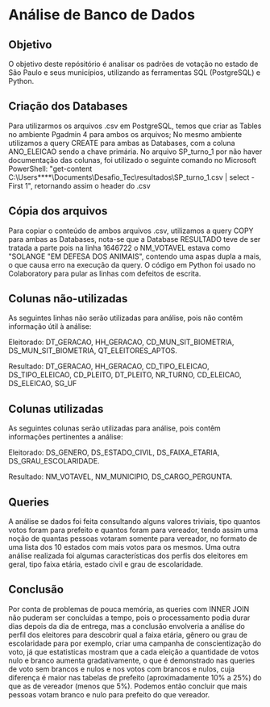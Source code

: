 # Análise de Banco de Dados

## Objetivo

O objetivo deste repósitório é analisar os padrões de votação no estado de São Paulo e seus municípios, utilizando as ferramentas SQL (PostgreSQL) e Python.

## Criação dos Databases

Para utilizarmos os arquivos .csv em PostgreSQL, temos que criar as Tables no ambiente Pgadmin 4 para ambos os arquivos; No mesmo ambiente utilizamos a query CREATE para ambas as Databases, com a coluna ANO_ELEICAO sendo a chave primária. No arquivo SP_turno_1 por não haver documentação das colunas, foi utilizado o seguinte comando no Microsoft PowerShell:  "get-content C:\Users\****\Documents\Desafio_Tec\resultados\SP_turno_1.csv | select -First 1", retornando assim o header do .csv

## Cópia dos arquivos

Para copiar o conteúdo de ambos arquivos .csv, utilizamos a query COPY para ambas as Databases, nota-se que a Database RESULTADO teve de ser tratada a parte pois na linha 1646722 o NM_VOTAVEL estava como "SOLANGE "EM DEFESA DOS ANIMAIS", contendo uma aspas dupla a mais, o que causa erro na execução da query. O código em Python foi usado no Colaboratory para pular as linhas com defeitos de escrita.

## Colunas não-utilizadas

As seguintes linhas não serão utilizadas para análise, pois não contêm informação útil à análise:

Eleitorado: DT_GERACAO, HH_GERACAO, CD_MUN_SIT_BIOMETRIA, DS_MUN_SIT_BIOMETRIA, QT_ELEITORES_APTOS.

Resultado: DT_GERACAO, HH_GERACAO, CD_TIPO_ELEICAO, DS_TIPO_ELEICAO, CD_PLEITO, DT_PLEITO, NR_TURNO, CD_ELEICAO, DS_ELEICAO, SG_UF

## Colunas utilizadas

As seguintes colunas serão utilizadas para análise, pois contêm informações pertinentes a análise:

Eleitorado: DS_GENERO, DS_ESTADO_CIVIL, DS_FAIXA_ETARIA, DS_GRAU_ESCOLARIDADE.

Resultado: NM_VOTAVEL, NM_MUNICIPIO, DS_CARGO_PERGUNTA.

## Queries

A análise se dados foi feita consultando alguns valores triviais, tipo quantos votos foram para prefeito e quantos foram para vereador, tendo assim uma noção de quantas pessoas votaram somente para vereador, no formato de uma lista dos 10 estados com mais votos para os mesmos. Uma outra análise realizada foi algumas características dos perfis dos eleitores em geral, tipo faixa etária, estado civil e grau de escolaridade.

## Conclusão

Por conta de problemas de pouca memória, as queries com INNER JOIN não puderam ser concluidas a tempo, pois o processamento podia durar dias depois da dia de entrega, mas a conclusão envolveria a análise do perfil dos eleitores para descobrir qual a faixa etária, gênero ou grau de escolaridade para por exemplo, criar uma campanha de conscientização do voto, já que estatisticas mostram que a cada eleição a quantidade de votos nulo e branco aumenta gradativamente, o que é demonstrado nas queries de voto sem brancos e nulos e nos votos com brancos e nulos, cuja diferença é maior nas tabelas de prefeito (aproximadamente 10% a 25%) do que as de vereador (menos que 5%). Podemos então concluir que mais pessoas votam branco e nulo para prefeito do que vereador.